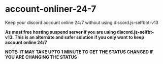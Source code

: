 # account-onliner-24-7
Keep your discord account online 24/7 without using discord.js-selfbot-v13

**As most free hosting suspend server if you are using discord.js-selfbt-v13. This is an alternate and safer solution if you only want to keep account online 24/7**

**NOTE: IT MAY TAKE UPTO 1 MINUTE TO GET THE STATUS CHANGED IF YOU ARE CHANGING THE STATUS** 
